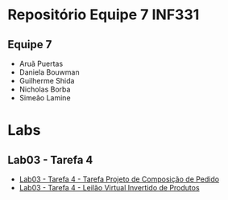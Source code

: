 # Repositório Equipe 7 INF331

## Equipe 7

* Aruã Puertas
* Daniela Bouwman
* Guilherme Shida
* Nicholas Borba
* Simeão Lamine

# Labs

## Lab03 - Tarefa 4

* [Lab03 - Tarefa 4 - Tarefa Projeto de Composição de Pedido](https://github.com/inf331-equipe7/tarefas/blob/master/images/Tarefa%204%20-%20Diagrama%201%20com%20MVC.png)
* [Lab03 - Tarefa 4 - Leilão Virtual Invertido de Produtos]()
